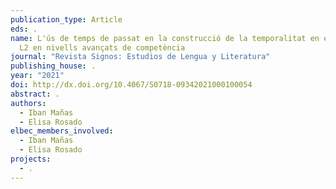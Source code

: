 ```yaml
---
publication_type: Article
eds: .
name: L'ús de temps de passat en la construcció de la temporalitat en espanyol
  L2 en nivells avançats de competència
journal: "Revista Signos: Estudios de Lengua y Literatura"
publishing_house: .
year: "2021"
doi: http://dx.doi.org/10.4067/S0718-09342021000100054
abstract: .
authors:
  - Iban Mañas
  - Elisa Rosado
elbec_members_involved:
  - Iban Mañas
  - Elisa Rosado
projects:
  - .
---
```

